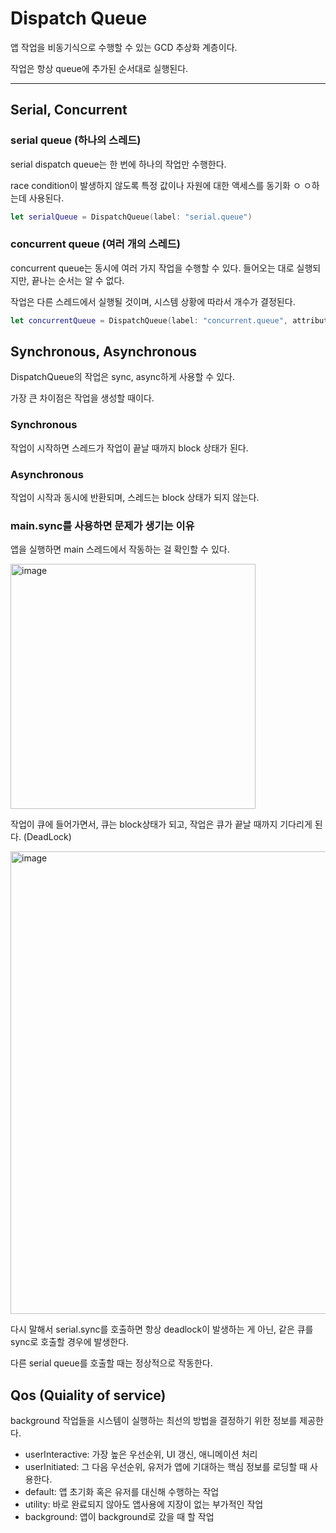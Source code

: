 # Dispatch Queue

앱 작업을 비동기식으로 수행할 수 있는 GCD 추상화 계층이다. 

작업은 항상 queue에 추가된 순서대로 실행된다.

---



## **Serial, Concurrent**

### **serial queue (하나의 스레드)**

serial dispatch queue는 한 번에 하나의 작업만 수행한다. 

race condition이 발생하지 않도록 특정 값이나 자원에 대한 액세스를 동기화 ㅇ ㅇ하는데 사용된다.

``` swift
let serialQueue = DispatchQueue(label: "serial.queue")
```





### **concurrent queue (여러 개의 스레드)**

concurrent queue는 동시에 여러 가지 작업을 수행할 수 있다. 들어오는 대로 실행되지만, 끝나는 순서는 알 수 없다.

작업은 다른 스레드에서 실행될 것이며, 시스템 상황에 따라서 개수가 결정된다.

``` swift
let concurrentQueue = DispatchQueue(label: "concurrent.queue", attributes: .concurrent)
```





## **Synchronous, Asynchronous**

DispatchQueue의 작업은 sync, async하게 사용할 수 있다. 

가장 큰 차이점은 작업을 생성할 때이다.



### **Synchronous**

작업이 시작하면 스레드가 작업이 끝날 때까지 block 상태가 된다.





### **Asynchronous**

작업이 시작과 동시에 반환되며, 스레드는 block 상태가 되지 않는다.





### **main.sync를 사용하면 문제가 생기는 이유**

앱을 실행하면 main 스레드에서 작동하는 걸 확인할 수 있다.

<img width="392" alt="image" src="https://user-images.githubusercontent.com/48466830/89296481-5c00fe80-d69d-11ea-8944-9d22a340409a.png">





작업이 큐에 들어가면서,  큐는 block상태가 되고, 작업은 큐가 끝날 때까지 기다리게 된다. (DeadLock) 

<img width="740" alt="image" src="https://user-images.githubusercontent.com/48466830/89296646-94a0d800-d69d-11ea-9dae-a81c3237b809.png">





다시 말해서 serial.sync를 호출하면 항상 deadlock이 발생하는 게 아닌, 같은 큐를 sync로 호출할 경우에 발생한다.

다른 serial queue를 호출할 때는 정상적으로 작동한다.



## Qos (Quiality of service)

background 작업들을 시스템이 실행하는 최선의 방법을 결정하기 위한 정보를 제공한다.

* userInteractive: 가장 높은 우선순위, UI 갱신, 애니메이션 처리
* userInitiated: 그 다음 우선순위, 유저가 앱에 기대하는 핵심 정보를 로딩할 때 사용한다.
* default: 앱 초기화 혹은 유저를 대신해 수행하는 작업
* utility: 바로 완료되지 않아도 앱사용에 지장이 없는 부가적인 작업
* background: 앱이 background로 갔을 때 할 작업